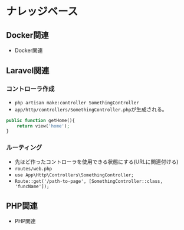 # ナレッジベース

## Docker関連

- Docker関連

## Laravel関連

### コントローラ作成

- `php artisan make:controller SomethingController`
- `app/http/controllers/SomethingController.php`が生成される。

```php
public function getHome(){
    return view('home');
}
```

### ルーティング

- 先ほど作ったコントローラを使用できる状態にする(URLに関連付ける)
- `routes/web.php`
- `use App\Http\Controllers\SomethingController;`
- `Route::get('/path-to-page', [SomethingController::class, 'funcName']);`



## PHP関連

- PHP関連
